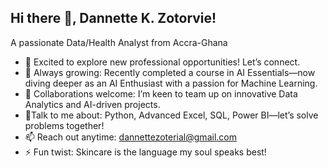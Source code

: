 ## Hi there 👋, Dannette K. Zotorvie!

A passionate Data/Health Analyst from Accra-Ghana

- 🔭 Excited to explore new professional opportunities! Let’s connect.
- 🌱 Always growing: Recently completed a course in AI Essentials—now diving deeper as an AI Enthusiast with a passion for Machine Learning.
- 👯 Collaborations welcome: I’m keen to team up on innovative Data Analytics and AI-driven projects.
- 💬Talk to me about: Python, Advanced Excel, SQL, Power BI—let’s solve problems together!
- 📫 Reach out anytime: dannettezoterial@gmail.com
- ⚡ Fun twist: Skincare is the language my soul speaks best!

